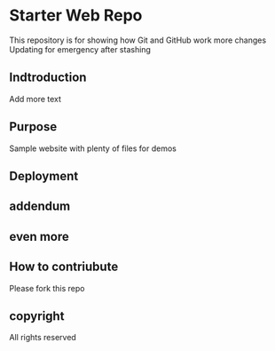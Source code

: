 # Starter Web Repo
This repository is for showing how Git and GitHub work
more changes
Updating for emergency after stashing

## Indtroduction

Add more text

## Purpose

Sample website with plenty of files for demos

## Deployment

## addendum

## even more

## How to contriubute

Please fork this repo

## copyright

All rights reserved
